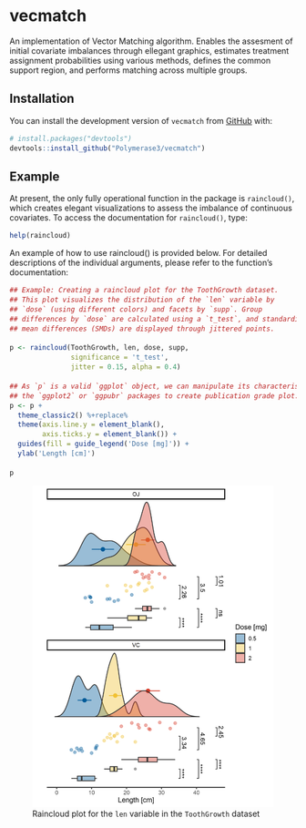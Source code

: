 
<!-- README.md is generated from README.Rmd. Please edit that file -->

# vecmatch

<!-- badges: start -->
<!-- badges: end -->

An implementation of Vector Matching algorithm. Enables the assesment of
initial covariate imbalances through ellegant graphics, estimates
treatment assignment probabilities using various methods, defines the
common support region, and performs matching across multiple groups.

## Installation

You can install the development version of `vecmatch` from
[GitHub](https://github.com/Polymerase3/vecmatch) with:

``` r
# install.packages("devtools")
devtools::install_github("Polymerase3/vecmatch")
```

## Example

At present, the only fully operational function in the package is
`raincloud()`, which creates elegant visualizations to assess the
imbalance of continuous covariates. To access the documentation for
`raincloud()`, type:

``` r
help(raincloud)
```

An example of how to use raincloud() is provided below. For detailed
descriptions of the individual arguments, please refer to the function’s
documentation:

``` r
## Example: Creating a raincloud plot for the ToothGrowth dataset.
## This plot visualizes the distribution of the `len` variable by
## `dose` (using different colors) and facets by `supp`. Group
## differences by `dose` are calculated using a `t_test`, and standardized
## mean differences (SMDs) are displayed through jittered points.

p <- raincloud(ToothGrowth, len, dose, supp,
               significance = 't_test',
               jitter = 0.15, alpha = 0.4)

## As `p` is a valid `ggplot` object, we can manipulate its characteristics using
## the `ggplot2` or `ggpubr` packages to create publication grade plot:
p <- p +
  theme_classic2() %+replace%
  theme(axis.line.y = element_blank(),
        axis.ticks.y = element_blank()) +
  guides(fill = guide_legend('Dose [mg]')) +
  ylab('Length [cm]')

p
```

<figure>
<img src="man/figures/README-raincloud.png"
alt="Raincloud plot for the len variable in the ToothGrowth dataset" />
<figcaption aria-hidden="true">Raincloud plot for the <code>len</code>
variable in the <code>ToothGrowth</code> dataset</figcaption>
</figure>
